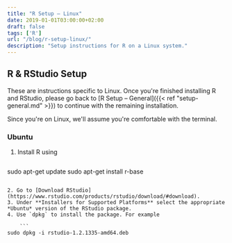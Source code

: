 ```yaml
---
title: "R Setup – Linux"
date: 2019-01-01T03:00:00+02:00
draft: false
tags: ['R']
url: "/blog/r-setup-linux/"
description: "Setup instructions for R on a Linux system."
---
```


## R & RStudio Setup

These are instructions specific to Linux. Once you're finished installing R and RStudio, please go back to [R Setup – General]({{< ref "setup-general.md" >}}) to continue with the remaining installation.

Since you're on Linux, we'll assume you're comfortable with the terminal.

### Ubuntu

 1. Install R using

     ```
sudo apt-get update
sudo apt-get install r-base
```

2. Go to [Download RStudio](https://www.rstudio.com/products/rstudio/download/#download).
3. Under **Installers for Supported Platforms** select the appropriate *Ubuntu* version of the RStudio package.
4. Use `dpkg` to install the package. For example

    ```
sudo dpkg -i rstudio-1.2.1335-amd64.deb
```